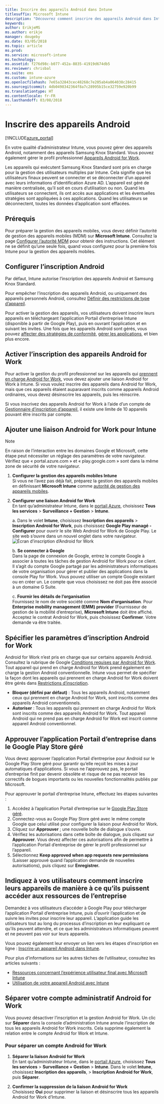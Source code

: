 ```yaml
---
title: Inscrire des appareils Android dans Intune
titlesuffix: Microsoft Intune
description: "Découvrez comment inscrire des appareils Android dans Intune."
keywords: 
author: ErikjeMS
ms.author: erikje
manager: dougeby
ms.date: 03/05/2018
ms.topic: article
ms.prod: 
ms.service: microsoft-intune
ms.technology: 
ms.assetid: f276d98c-b077-452a-8835-41919d674db5
ms.reviewer: chrisbal
ms.suite: ems
ms.custom: intune-azure
ms.openlocfilehash: 7e65a32843cec48268c7e205ab4a064038c28415
ms.sourcegitcommit: 4db0498342364f8a7c28995b15ce32759e920b99
ms.translationtype: HT
ms.contentlocale: fr-FR
ms.lasthandoff: 03/08/2018
---
```

# <a name="enroll-android-devices"></a>Inscrire des appareils Android

[!INCLUDE[azure_portal](./includes/azure_portal.md)]

En votre qualité d’administrateur Intune, vous pouvez gérer des appareils Android, notamment des appareils Samsung Knox Standard. Vous pouvez également gérer le profil professionnel [Appareils Android for Work](#enable-enrollment-of-android-for-work-devices).

Les appareils qui exécutent Samsung Knox Standard sont pris en charge pour la gestion des utilisateurs multiples par Intune. Cela signifie que les utilisateurs finaux peuvent se connecter et se déconnecter d’un appareil avec leurs informations d’identification Azure AD. L’appareil est géré de manière centralisée, qu’il soit en cours d’utilisation ou non. Quand les utilisateurs se connectent, ils ont accès aux applications et les éventuelles stratégies sont appliquées à ces applications. Quand les utilisateurs se déconnectent, toutes les données d’application sont effacées.

## <a name="prerequisite"></a>Prérequis

Pour préparer la gestion des appareils mobiles, vous devez définir l’autorité de gestion des appareils mobiles (MDM) sur **Microsoft Intune**. Consultez la page [Configurer l’autorité MDM](mdm-authority-set.md) pour obtenir des instructions. Cet élément ne se définit qu’une seule fois, quand vous configurez pour la première fois Intune pour la gestion des appareils mobiles.

## <a name="set-up-android-enrollment"></a>Configurer l’inscription Android

Par défaut, Intune autorise l’inscription des appareils Android et Samsung Knox Standard.

Pour empêcher l’inscription des appareils Android, ou uniquement des appareils personnels Android, consultez [Définir des restrictions de type d’appareil](enrollment-restrictions-set.md).

Pour activer la gestion des appareils, vos utilisateurs doivent inscrire leurs appareils en téléchargeant l’application Portail d’entreprise Intune (disponible à partir de Google Play), puis en ouvrant l’application et en suivant les invites. Une fois que les appareils Android sont gérés, vous pouvez [affecter des stratégies de conformité](compliance-policy-create-android.md), [gérer les applications](app-management.md), et bien plus encore.

## <a name="enable-enrollment-of-android-for-work-devices"></a>Activer l’inscription des appareils Android for Work

Pour activer la gestion du profil professionnel sur les appareils qui [prennent en charge Android for Work](https://support.google.com/work/android/answer/6174145?hl=en&ref_topic=6151012), vous devez ajouter une liaison Android for Work à Intune. Si vous voulez inscrire des appareils dans Android for Work, mais que ces appareils étaient auparavant inscrits comme appareils Android ordinaires, vous devez désinscrire les appareils, puis les réinscrire.

Si vous inscrivez des appareils Android for Work à l’aide d’un compte de [Gestionnaire d’inscription d’appareil](device-enrollment-manager-enroll.md), il existe une limite de 10 appareils pouvant être inscrits par compte.

## <a name="add-android-for-work-binding-for-intune"></a>Ajouter une liaison Android for Work pour Intune

> [!NOTE]
> En raison de l’interaction entre les domaines Google et Microsoft, cette étape peut nécessiter un réglage des paramètres de votre navigateur.  Vérifiez que « portal.azure.com » et « play.google.com » sont dans la même zone de sécurité de votre navigateur.

1. **Configurer la gestion des appareils mobiles Intune**<br>
Si vous ne l’avez pas déjà fait, préparez la gestion des appareils mobiles en définissant **Microsoft Intune** comme [autorité de gestion des appareils mobiles](mdm-authority-set.md).
2. **Configurer une liaison Android for Work**<br>
    En tant qu’administrateur Intune, dans le [portail Azure](https://portal.azure.com), choisissez **Tous les services** > **Surveillance + Gestion** > **Intune**.

   a. Dans le volet **Intune**, choisissez **Inscription des appareils** > **Inscription Android for Work**, puis choisissez **Google Play managé - Configurer** pour ouvrir le site Web Android for Work de Google Play. Le site web s’ouvre dans un nouvel onglet dans votre navigateur.
   ![Écran d’inscription d’Android for Work](./media/android-work-bind.png)

   b. **Se connecter à Google**<br>
   Dans la page de connexion de Google, entrez le compte Google à associer à toutes les tâches de gestion Android for Work pour ce client. Il s’agit du compte Google partagé par les administrateurs informatiques de votre organisation pour gérer et publier des applications dans la console Play for Work. Vous pouvez utiliser un compte Google existant ou en créer un.  Le compte que vous choisissez ne doit pas être associé à un domaine G Suite.

   c. **Fournir les détails de l’organisation**<br>
   Fournissez le nom de votre société comme **Nom d’organisation**. Pour **Enterprise mobility management (EMM) provider** (Fournisseur de gestion de la mobilité d’entreprise), **Microsoft Intune** doit être affiché. Acceptez le contrat Android for Work, puis choisissez **Confirmer**. Votre demande va être traitée.

## <a name="specify-android-for-work-enrollment-settings"></a>Spécifier les paramètres d’inscription Android for Work
Android for Work n’est pris en charge que sur certains appareils Android. Consultez la rubrique de Google [Conditions requises par Android for Work](https://support.google.com/work/android/answer/6174145?hl=en&ref_topic=6151012%20style=%22target=new_window%22). Tout appareil qui prend en charge Android for Work prend également en charge la gestion Android conventionnelle. Intune vous permet de spécifier la façon dont les appareils qui prennent en charge Android for Work doivent être gérés dans [Restrictions d’inscription](enrollment-restrictions-set.md).

- **Bloquer (défini par défaut)** : Tous les appareils Android, notamment ceux qui prennent en charge Android for Work, sont inscrits comme des appareils Android conventionnels.
- **Autoriser** : Tous les appareils qui prennent en charge Android for Work sont inscrits comme des appareils Android for Work. Tout appareil Android qui ne prend pas en charge Android for Work est inscrit comme appareil Android conventionnel.

## <a name="approve-the-company-portal-app-in-the-managed-google-play-store"></a>Approuver l’application Portail d’entreprise dans le Google Play Store géré
Vous devez approuver l’application Portail d’entreprise pour Android sur le Google Play Store géré pour garantir qu’elle reçoit les mises à jour automatiques d’applications. Si vous ne l’approuvez pas, le portail d’entreprise finit par devenir obsolète et risque de ne pas recevoir les correctifs de bogues importants ou les nouvelles fonctionnalités publiés par Microsoft.

Pour approuver le portail d’entreprise Intune, effectuez les étapes suivantes :

1.  Accédez à l’application Portail d’entreprise sur le [Google Play Store géré](https://play.google.com/work/apps/details?id=com.microsoft.windowsintune.companyportal).
2.  Connectez-vous au Google Play Store géré avec le même compte Google que celui utilisé pour configurer la liaison pour Android for Work.
3.  Cliquez sur **Approuver** ; une nouvelle boîte de dialogue s’ouvre.
4.  Vérifiez les autorisations dans cette boîte de dialogue, puis cliquez sur **Approuver**. Vous devez affecter ces autorisations afin de permettre à l’application Portail d’entreprise de gérer le profil professionnel sur l’appareil.
5.  Sélectionnez **Keep approved when app requests new permissions** (Laisser approuvé quand l’application demande de nouvelles autorisations), puis cliquez sur **Enregistrer.**

<!--  ## Next steps for Android for Work
After configuring the Android for Work binding and settings, you can do the following:
- [Deploy Android for Work apps](android-for-work-apps.md)
- [Add Android for Work configuration policies](android-for-work-policy-settings-in-microsoft-intune.md)  -->

## <a name="tell-your-users-how-to-enroll-their-devices-to-access-company-resources"></a>Indiquez à vos utilisateurs comment inscrire leurs appareils de manière à ce qu’ils puissent accéder aux ressources de l’entreprise

Demandez à vos utilisateurs d’accéder à Google Play pour télécharger l’application Portail d’entreprise Intune, puis d’ouvrir l’application et de suivre les invites pour inscrire leur appareil. L’application guide les utilisateurs tout au long du processus d’inscription en leur expliquant ce qu’ils peuvent attendre, et ce que les administrateurs informatiques peuvent et ne peuvent pas voir sur leurs appareils.

Vous pouvez également leur envoyer un lien vers les étapes d’inscription en ligne : [Inscrire un appareil Android dans Intune](https://docs.microsoft.com/intune-user-help/enroll-your-device-in-intune-android).

Pour plus d’informations sur les autres tâches de l’utilisateur, consultez les articles suivants :

- [Ressources concernant l’expérience utilisateur final avec Microsoft Intune](end-user-educate.md)
- [Utilisation de votre appareil Android avec Intune](https://docs.microsoft.com/intune-user-help/using-your-android-device-with-intune)

## <a name="unbind-your-android-for-work-administrative-account"></a>Séparer votre compte administratif Android for Work

Vous pouvez désactiver l’inscription et la gestion Android for Work. Un clic sur **Séparer** dans la console d’administration Intune annule l’inscription de tous les appareils Android for Work inscrits. Cela supprime également la relation entre le compte Android for Work et Intune.

### <a name="to-unbind-an-android-for-work-account"></a>Pour séparer un compte Android for Work

1. **Séparer la liaison Android for Work**<br>
    En tant qu’administrateur Intune, dans le [portail Azure](https://portal.azure.com), choisissez **Tous les services** > **Surveillance + Gestion** > **Intune**.  Dans le volet **Intune**, choisissez **Inscription des appareils**, > **Inscription Android for Work**, puis **Séparer**.

2. **Confirmer la suppression de la liaison Android for Work**<br>
  Choisissez **Oui** pour supprimer la liaison et désinscrire tous les appareils Android for Work d’Intune.
